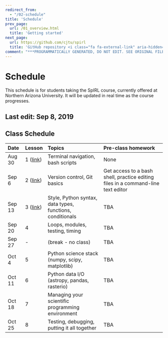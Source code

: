 ```yaml
---
redirect_from:
  - "/02-schedule"
title: 'Schedule'
prev_page:
  url: /01_overview.html
  title: 'Getting started'
next_page:
  url: https://github.com/cjtu/spirl
  title: 'GitHub repository <i class="fa fa-external-link" aria-hidden="true"></i>'
comment: "***PROGRAMMATICALLY GENERATED, DO NOT EDIT. SEE ORIGINAL FILES IN /content***"
---
```

# Schedule

This schedule is for students taking the SpIRL course, currently offered at Northern Arizona University. It will be updated in real time as the course progresses.

## Last edit: Sep 8, 2019

## Class Schedule

| Date   | Lesson  | Topics | Pre-class homework |
| :--- | :------ | :----- | :----------------- |
| Aug 30 | 1 ([link](./01_bash/00_why-bash)) | Terminal navigation, bash scripts | None |
| Sep 6 | 2 ([link](./02_git/00_why-git)) | Version control, Git basics | Get access to a bash shell, practice editing files in a command-line text editor |
| Sep 13 | 3 ([link](./03_python/00_why-python)) | Style, Python syntax, data types, functions, conditionals  | TBA |
| Sep 20 | 4 | Loops, modules, testing, timing | TBA |
| Sep 27 | - | (break - no class) | TBA |
| Oct 4 | 5 | Python science stack (numpy, scipy, matplotlib)  | TBA |
| Oct 11 | 6 | Python data I/O (astropy, pandas, rasterio) | TBA |
| Oct 18 | 7 | Managing your scientific programming environment | TBA |
| Oct 25 | 8 | Testing, debugging, putting it all together | TBA |
